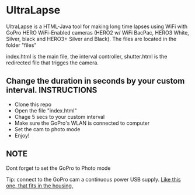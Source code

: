 UltraLapse
==========

UltraLapse is a HTML-Java tool for making long time lapses using WiFi with GoPro HERO WiFi-Enabled cameras (HERO2 w/ WiFi BacPac, HERO3 White, Silver, black and HERO3+ Silver and Black).
The files are located in the folder "files"

index.html is the main file, the interval controller, shutter.html is the redirected file that trigges the camera.

Change the duration in seconds by your custom interval.
INSTRUCTIONS
------------

* Clone this repo
* Open the file "index.html"
* Chage 5 secs to your custom interval
* Make sure the GoPro's WLAN is connected to computer
* Set the cam to photo mode
* Enjoy!

NOTE
----

Dont forget to set the GoPro to Photo mode

Tip: connect to the GoPro cam a continuous power USB supply. [Like this one, that fits in the housing.](http://cam-do.com/GoProUSBConnectors.html)
